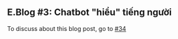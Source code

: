 ## E.Blog #3: Chatbot "hiểu" tiếng người 

To discuss about this blog post, go to [#34](https://github.com/ngxson/blog-comments/issues/34)

<!-- {"issue":34} -->